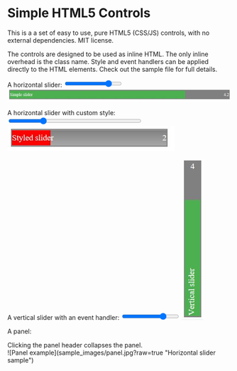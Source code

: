 # Simple HTML5 Controls
This is a a set of easy to use, pure HTML5 (CSS/JS) controls, with no external dependencies. MIT license.

The controls are designed to be used as inline HTML. The only inline overhead is the class name.
Style and event handlers can be applied directly to the HTML elements.
Check out the sample file for full details.

A horizontal slider:
<input type="range" class="ctl-hslider" min="1" max="5" value="4.2" step="0.1" title="Simple slider"/>
![Example of horizontal slider](sample_images/hslider.jpg?raw=true "Example of horizontal slider")

A horizontal slider with custom style:
<input type="range" class="ctl-hslider" min="1" max="5" value="2" title="Styled slider" data-fill-color="red" style="width:300px" />
![Example of orizontal slider with style](sample_images/hsliderstyle.jpg?raw=true "Example of horizontal slider with style")

A vertical slider with an event handler:
<input type="range" class="ctl-vslider" min="1" max="5" value="4" title="Vertical slider" oninput="alert(this.value)" />
![Example of vertical slider with event handler](sample_images/vslider.jpg?raw=true "Example of vertical slider with event handler")

A panel:
<div class="ctl-panel"  title="My panel">Clicking the panel header collapses the panel.</div>
![Panel example](sample_images/panel.jpg?raw=true "Horizontal slider sample")

